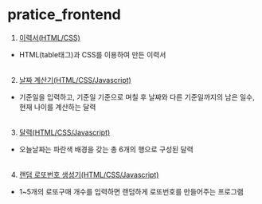 # pratice_frontend

1. <a href="https://github.com/lcr157/pratice_frontend/tree/main/1.%EC%9D%B4%EB%A0%A5%EC%84%9C">이력서(HTML/CSS)</a>
- HTML(table태그)과 CSS를 이용하여 만든 이력서<br><br>

2. <a href="https://github.com/lcr157/pratice_frontend/tree/main/2.%20%EB%82%A0%EC%A7%9C%20%EA%B3%84%EC%82%B0%EA%B8%B0">날짜 계산기(HTML/CSS/Javascript)</a>
- 기준일을 입력하고, 기준일 기준으로 며칠 후 날짜와 다른 기준일까지의 남은 일수, 현재 나이를 계산하는 달력<br><br>

3. <a href="https://github.com/lcr157/pratice_frontend/tree/main/3.%20%EB%8B%AC%EB%A0%A5">달력(HTML/CSS/Javascript)</a>
- 오늘날짜는 파란색 배경을 갖는 총 6개의 행으로 구성된 달력<br><br>

4. <a href="https://github.com/lcr157/pratice_frontend/tree/main/4.%20%EB%9E%9C%EB%8D%A4%20%EB%A1%9C%EB%98%90%EB%B2%88%ED%98%B8%20%EC%83%9D%EC%84%B1%EA%B8%B0">랜덤 로또번호 생성기(HTML/CSS/Javascript)</a>
- 1~5개의 로또구매 개수를 입력하면 랜덤하게 로또번호를 만들어주는 프로그램<br><br>
